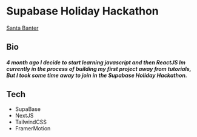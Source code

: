 # Supabase Holiday Hackathon

[Santa Banter](https://santa-banter.vercel.app/)

## Bio

##### 4 month ago I decide to start learning javascript and then ReactJS Im currently in the process of building my first project away from tutorials, But I took some time away to join in the Supabase Holiday Hackathon.

## Tech

- SupaBase
- NextJS
- TailwindCSS
- FramerMotion
